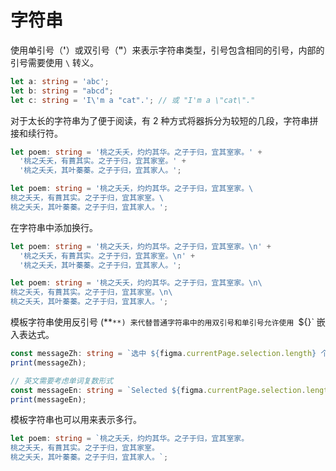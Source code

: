 # 字符串

使用单引号（**'**）或双引号（**"**）来表示字符串类型，引号包含相同的引号，内部的引号需要使用 `\` 转义。

```typescript
let a: string = 'abc';
let b: string = "abcd";
let c: string = 'I\'m a "cat".'; // 或 "I'm a \"cat\"."
```

对于太长的字符串为了便于阅读，有 2 种方式将器拆分为较短的几段，字符串拼接和续行符。

```typescript
let poem: string = '桃之夭夭，灼灼其华。之子于归，宜其室家。' +
  '桃之夭夭，有蕡其实。之子于归，宜其家室。' +
  '桃之夭夭，其叶蓁蓁。之子于归，宜其家人。';

let poem: string = '桃之夭夭，灼灼其华。之子于归，宜其室家。\
桃之夭夭，有蕡其实。之子于归，宜其家室。\
桃之夭夭，其叶蓁蓁。之子于归，宜其家人。';
```

在字符串中添加换行。

```typescript
let poem: string = '桃之夭夭，灼灼其华。之子于归，宜其室家。\n' +
  '桃之夭夭，有蕡其实。之子于归，宜其家室。\n' +
  '桃之夭夭，其叶蓁蓁。之子于归，宜其家人。';

let poem: string = '桃之夭夭，灼灼其华。之子于归，宜其室家。\n\
桃之夭夭，有蕡其实。之子于归，宜其家室。\n\
桃之夭夭，其叶蓁蓁。之子于归，宜其家人。';
```

模板字符串使用反引号 (**`**) 来代替普通字符串中的用双引号和单引号允许使用 `${}` 嵌入表达式。

```typescript
const messageZh: string = `选中 ${figma.currentPage.selection.length} 个图层。`;
print(messageZh);

// 英文需要考虑单词复数形式
const messageEn: string = `Selected ${figma.currentPage.selection.length} layer${figma.currentPage.selection.length > 1 ? 's' : ''}。`;
print(messageEn);
```

模板字符串也可以用来表示多行。

```typescript
let poem: string = `桃之夭夭，灼灼其华。之子于归，宜其室家。
桃之夭夭，有蕡其实。之子于归，宜其家室。
桃之夭夭，其叶蓁蓁。之子于归，宜其家人。`;
```